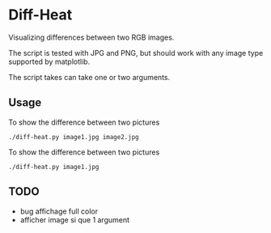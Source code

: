 # Diff-Heat
Visualizing differences between two RGB images.

The script is tested with JPG and PNG, but should work with any image type supported by matplotlib.

The script takes can take one or two arguments.

## Usage
To show the difference between two pictures
```
./diff-heat.py image1.jpg image2.jpg
```

To show the difference between two pictures
```
./diff-heat.py image1.jpg
```

## TODO
- bug affichage full color
- afficher image si que 1 argument
